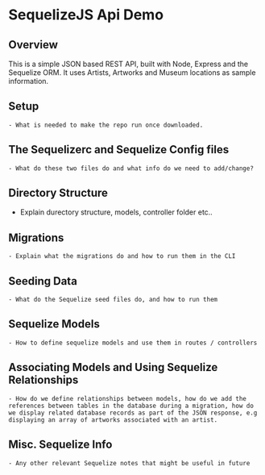 # SequelizeJS Api Demo

## Overview

This is a simple JSON based REST API, built with Node, Express and the Sequelize ORM. It uses Artists, Artworks and Museum locations as sample information.


## Setup
	- What is needed to make the repo run once downloaded.


## The Sequelizerc and Sequelize Config files
	- What do these two files do and what info do we need to add/change?


## Directory Structure
 - Explain durectory structure, models, controller folder etc..


## Migrations
	- Explain what the migrations do and how to run them in the CLI


## Seeding Data
	- What do the Sequelize seed files do, and how to run them


## Sequelize Models
	- How to define sequelize models and use them in routes / controllers




## Associating Models and Using Sequelize Relationships
	- How do we define relationships between models, how do we add the references between tables in the database during a migration, how do we display related database records as part of the JSON response, e.g displaying an array of artworks associated with an artist.



## Misc. Sequelize Info
	- Any other relevant Sequelize notes that might be useful in future






